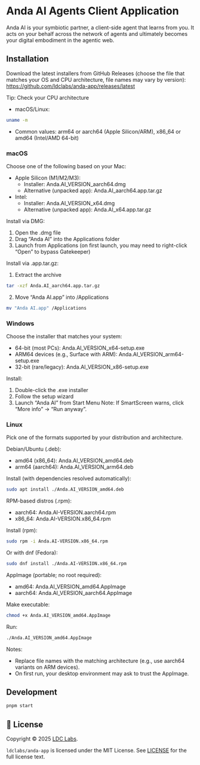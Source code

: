 # Anda AI Agents Client Application

Anda AI is your symbiotic partner, a client-side agent that learns from you. It acts on your behalf across the network of agents and ultimately becomes your digital embodiment in the agentic web.

## Installation

Download the latest installers from GitHub Releases (choose the file that matches your OS and CPU architecture, file names may vary by version): https://github.com/ldclabs/anda-app/releases/latest

Tip: Check your CPU architecture
- macOS/Linux:
```bash
uname -m
```
- Common values: arm64 or aarch64 (Apple Silicon/ARM), x86_64 or amd64 (Intel/AMD 64-bit)

### macOS
Choose one of the following based on your Mac:
- Apple Silicon (M1/M2/M3):
  - Installer: Anda.AI_VERSION_aarch64.dmg
  - Alternative (unpacked app): Anda.AI_aarch64.app.tar.gz
- Intel:
  - Installer: Anda.AI_VERSION_x64.dmg
  - Alternative (unpacked app): Anda.AI_x64.app.tar.gz

Install via DMG:
1) Open the .dmg file
2) Drag “Anda AI” into the Applications folder
3) Launch from Applications (on first launch, you may need to right-click “Open” to bypass Gatekeeper)

Install via .app.tar.gz:
1) Extract the archive
```bash
tar -xzf Anda.AI_aarch64.app.tar.gz
```
2) Move “Anda AI.app” into /Applications
```bash
mv "Anda AI.app" /Applications
```

### Windows
Choose the installer that matches your system:
- 64-bit (most PCs): Anda.AI_VERSION_x64-setup.exe
- ARM64 devices (e.g., Surface with ARM): Anda.AI_VERSION_arm64-setup.exe
- 32-bit (rare/legacy): Anda.AI_VERSION_x86-setup.exe

Install:
1) Double-click the .exe installer
2) Follow the setup wizard
3) Launch “Anda AI” from Start Menu
Note: If SmartScreen warns, click “More info” → “Run anyway”.

### Linux
Pick one of the formats supported by your distribution and architecture.

Debian/Ubuntu (.deb):
- amd64 (x86_64): Anda.AI_VERSION_amd64.deb
- arm64 (aarch64): Anda.AI_VERSION_arm64.deb

Install (with dependencies resolved automatically):
```bash
sudo apt install ./Anda.AI_VERSION_amd64.deb
```

RPM-based distros (.rpm):
- aarch64: Anda.AI-VERSION.aarch64.rpm
- x86_64: Anda.AI-VERSION.x86_64.rpm

Install (rpm):
```bash
sudo rpm -i Anda.AI-VERSION.x86_64.rpm
```
Or with dnf (Fedora):
```bash
sudo dnf install ./Anda.AI-VERSION.x86_64.rpm
```

AppImage (portable; no root required):
- amd64: Anda.AI_VERSION_amd64.AppImage
- aarch64: Anda.AI_VERSION_aarch64.AppImage

Make executable:
```bash
chmod +x Anda.AI_VERSION_amd64.AppImage
```
Run:
```bash
./Anda.AI_VERSION_amd64.AppImage
```

Notes:
- Replace file names with the matching architecture (e.g., use aarch64 variants on ARM devices).
- On first run, your desktop environment may ask to trust the AppImage.

## Development

```bash
pnpm start
```

## 📝 License

Copyright © 2025 [LDC Labs](https://github.com/ldclabs).

`ldclabs/anda-app` is licensed under the MIT License. See [LICENSE](./LICENSE) for the full license text.
